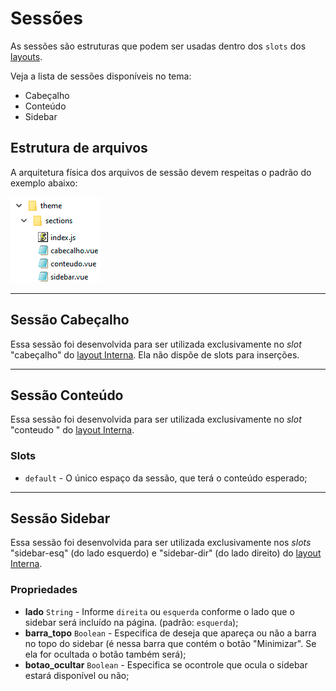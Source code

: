 # Sessões

As sessões são estruturas que podem ser usadas dentro dos `slots` dos [layouts](./layouts.md).


Veja a lista de sessões disponíveis no tema:

 - Cabeçalho
 - Conteúdo
 - Sidebar 


 ## Estrutura de arquivos

A arquitetura física dos arquivos de sessão devem respeitas o padrão do exemplo abaixo:

![See screenshot](./img/sessoes-diretorio.png)

---

## Sessão Cabeçalho

Essa sessão foi desenvolvida para ser utilizada exclusivamente no _slot_ "cabeçalho" do [layout Interna](./layouts.md#layout-interna).
Ela não dispõe de slots para inserções.

---

## Sessão Conteúdo

Essa sessão foi desenvolvida para ser utilizada exclusivamente no _slot_ "conteudo " do [layout Interna](./layouts.md#layout-interna).

 ### Slots
- `default` - O único espaço da sessão, que terá o conteúdo esperado;

---

## Sessão Sidebar
Essa sessão foi desenvolvida para ser utilizada exclusivamente nos _slots_ "sidebar-esq" (do lado esquerdo) e "sidebar-dir" (do lado direito) do [layout Interna](./layouts.md#layout-interna).

### Propriedades

 - **lado** `String` - Informe `direita` ou `esquerda` conforme o lado que o sidebar será incluído na página. (padrão: `esquerda`);
 - **barra_topo** `Boolean` - Especifica de deseja que apareça ou não a barra no topo do sidebar (é nessa barra que contém o botão "Minimizar". Se ela for ocultada o botão também será);
 - **botao_ocultar** `Boolean` - Especifica se ocontrole que ocula o sidebar estará disponível ou não;